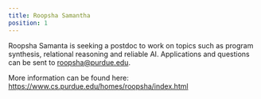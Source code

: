 ```yaml
---
title: Roopsha Samantha
position: 1
---
```


Roopsha Samanta is seeking a postdoc to work on topics such as program
synthesis, relational reasoning and reliable AI. Applications and questions can
be sent to <roopsha@purdue.edu>. 

More information can be found here:
<https://www.cs.purdue.edu/homes/roopsha/index.html>
